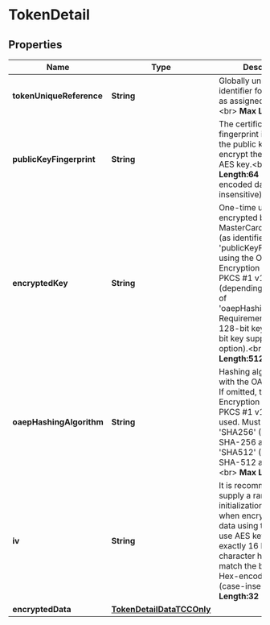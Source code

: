 

# TokenDetail

## Properties

Name | Type | Description | Notes
------------ | ------------- | ------------- | -------------
**tokenUniqueReference** | **String** | Globally unique identifier for the Token, as assigned by MDES.&lt;br&gt;     __Max Length:64__  |  [optional]
**publicKeyFingerprint** | **String** | The certificate fingerprint identifying the public key used to encrypt the ephemeral AES key.&lt;br&gt;     __Max Length:64__ Hex-encoded data (case-insensitive).  |  [optional]
**encryptedKey** | **String** | One-time use AES key encrypted by the MasterCard public key (as identified by &#39;publicKeyFingerprint&#39;) using the OAEP or RSA Encryption Standard PKCS #1 v1.5 scheme (depending on the value of &#39;oaepHashingAlgorithm&#39;. Requirement is for a 128-bit key (with 256-bit key supported as an option).&lt;br&gt;     __Max Length:512__  |  [optional]
**oaepHashingAlgorithm** | **String** | Hashing algorithm used with the OAEP scheme. If omitted, then the RSA Encryption Standard PKCS #1 v1.5 will be used. Must be either &#39;SHA256&#39; (Use the SHA-256 algorithm) or &#39;SHA512&#39; (Use the SHA-512 algorithm).&lt;br&gt;     __Max Length:6__  |  [optional]
**iv** | **String** | It is recommended to supply a random initialization vector when encrypting the data using the one-time use AES key. Must be exactly 16 bytes (32 character hex string) to match the block size. Hex-encoded data (case-insensitive).  __Max Length:32__  |  [optional]
**encryptedData** | [**TokenDetailDataTCCOnly**](TokenDetailDataTCCOnly.md) |  |  [optional]



